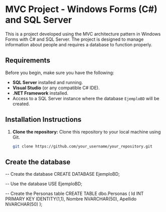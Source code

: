 # MVC Project - Windows Forms (C#) and SQL Server

This is a project developed using the MVC architecture pattern in Windows Forms with C# and SQL Server. The project is designed to manage information about people and requires a database to function properly.

## Requirements

Before you begin, make sure you have the following:

- **SQL Server** installed and running.
- **Visual Studio** (or any compatible C# IDE).
- **.NET Framework** installed.
- Access to a SQL Server instance where the database `EjemploBD` will be created.

## Installation Instructions

1. **Clone the repository:**
   Clone this repository to your local machine using Git.

   ```bash
   git clone https://github.com/your_username/your_repository.git


## Create the database

-- Create the database
CREATE DATABASE EjemploBD;

-- Use the database
USE EjemploBD;

-- Create the Personas table
CREATE TABLE dbo.Personas (
    Id INT PRIMARY KEY IDENTITY(1,1),
    Nombre NVARCHAR(50),
    Apellido NVARCHAR(50)
);
